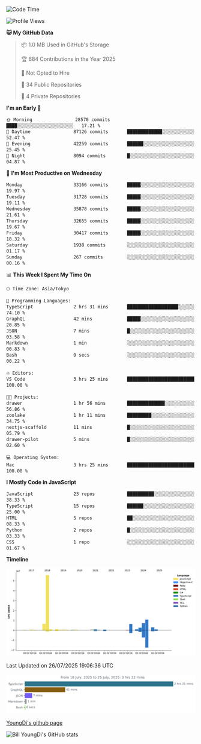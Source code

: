 <!--START_SECTION:waka-->
![Code Time](http://img.shields.io/badge/Code%20Time-1%2C356%20hrs%2052%20mins-blue)

![Profile Views](http://img.shields.io/badge/Profile%20Views-0-blue)

**🐱 My GitHub Data** 

> 📦 1.0 MB Used in GitHub's Storage 
 > 
> 🏆 684 Contributions in the Year 2025
 > 
> 🚫 Not Opted to Hire
 > 
> 📜 34 Public Repositories 
 > 
> 🔑 4 Private Repositories 
 > 
**I'm an Early 🐤** 

```text
🌞 Morning                28570 commits       ████░░░░░░░░░░░░░░░░░░░░░   17.21 % 
🌆 Daytime                87126 commits       █████████████░░░░░░░░░░░░   52.47 % 
🌃 Evening                42259 commits       ██████░░░░░░░░░░░░░░░░░░░   25.45 % 
🌙 Night                  8094 commits        █░░░░░░░░░░░░░░░░░░░░░░░░   04.87 % 
```
📅 **I'm Most Productive on Wednesday** 

```text
Monday                   33166 commits       █████░░░░░░░░░░░░░░░░░░░░   19.97 % 
Tuesday                  31728 commits       █████░░░░░░░░░░░░░░░░░░░░   19.11 % 
Wednesday                35878 commits       █████░░░░░░░░░░░░░░░░░░░░   21.61 % 
Thursday                 32655 commits       █████░░░░░░░░░░░░░░░░░░░░   19.67 % 
Friday                   30417 commits       █████░░░░░░░░░░░░░░░░░░░░   18.32 % 
Saturday                 1938 commits        ░░░░░░░░░░░░░░░░░░░░░░░░░   01.17 % 
Sunday                   267 commits         ░░░░░░░░░░░░░░░░░░░░░░░░░   00.16 % 
```


📊 **This Week I Spent My Time On** 

```text
🕑︎ Time Zone: Asia/Tokyo

💬 Programming Languages: 
TypeScript               2 hrs 31 mins       ███████████████████░░░░░░   74.10 % 
GraphQL                  42 mins             █████░░░░░░░░░░░░░░░░░░░░   20.85 % 
JSON                     7 mins              █░░░░░░░░░░░░░░░░░░░░░░░░   03.58 % 
Markdown                 1 min               ░░░░░░░░░░░░░░░░░░░░░░░░░   00.83 % 
Bash                     0 secs              ░░░░░░░░░░░░░░░░░░░░░░░░░   00.22 % 

🔥 Editors: 
VS Code                  3 hrs 25 mins       █████████████████████████   100.00 % 

🐱‍💻 Projects: 
drawer                   1 hr 56 mins        ██████████████░░░░░░░░░░░   56.86 % 
zoolake                  1 hr 11 mins        █████████░░░░░░░░░░░░░░░░   34.75 % 
nextjs-scaffold          11 mins             █░░░░░░░░░░░░░░░░░░░░░░░░   05.79 % 
drawer-pilot             5 mins              █░░░░░░░░░░░░░░░░░░░░░░░░   02.60 % 

💻 Operating System: 
Mac                      3 hrs 25 mins       █████████████████████████   100.00 % 
```

**I Mostly Code in JavaScript** 

```text
JavaScript               23 repos            ██████████░░░░░░░░░░░░░░░   38.33 % 
TypeScript               15 repos            ██████░░░░░░░░░░░░░░░░░░░   25.00 % 
HTML                     5 repos             ██░░░░░░░░░░░░░░░░░░░░░░░   08.33 % 
Python                   2 repos             █░░░░░░░░░░░░░░░░░░░░░░░░   03.33 % 
CSS                      1 repo              ░░░░░░░░░░░░░░░░░░░░░░░░░   01.67 % 
```



**Timeline**

![Lines of Code chart](https://raw.githubusercontent.com/Youngdi/Youngdi/master/assets/bar_graph.png)


 Last Updated on 26/07/2025 19:06:36 UTC
<!--END_SECTION:waka-->

![wakatime](./images/stat.svg)

[YoungDi's github page](https://youngdi.github.io)

![Bill YoungDi's GitHub stats](https://github-readme-stats.vercel.app/api?username=youngdi&count_private=true&show_icons=true)
